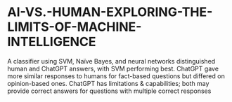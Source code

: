# AI-VS.-HUMAN-EXPLORING-THE-LIMITS-OF-MACHINE-INTELLIGENCE
A classifier using SVM, Naïve Bayes, and neural networks distinguished human and ChatGPT answers, with SVM performing best. ChatGPT gave more similar responses to humans for fact-based questions but differed on opinion-based ones. ChatGPT has limitations &amp; capabilities; both may provide correct answers for questions with multiple correct responses
